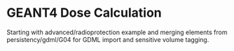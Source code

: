 # GEANT4 Dose Calculation
Starting with advanced/radioprotection example and merging 
elements from persistency/gdml/G04 for GDML import and sensitive 
volume tagging.
